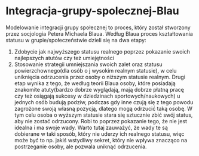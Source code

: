 # Integracja-grupy-spolecznej-Blau
Modelowanie integracji grupy społecznej to proces, który został stworzony przez socjologia Petera Michaela Blaua. Według Blaua proces kształtowania statusu w grupie/społeczeństwie dzieli się na dwa etapy:
1. Zdobycie jak najwyższego statusu realnego poprzez pokazanie swoich najlepszych atutów czy też umiejętności
2. Stosowanie strategii umniejszania swoich zalet oraz statusu powierzchownego(dla osób o j wysokim realnym statusie), w celu uniknięcia odrzucenia przez osoby o niższym statusie realnym.
Drugi etap wynika z tego, że według teorii Blaua osoby, które posiadają znakomite atuty(bardzo dobrze wyglądają, mają dobrze płatną pracę czy też osiągają sukcesy w dziedzinach sportowych/naukowych) u jednych osób budują podziw, podczas gdy inne czują się z tego powodu zagrożone swoją własną pozycją, dlatego mogą odrzucić taką osobę. W tym celu osoba o wyższym statusie stara się sztucznie zbić swój status, aby nie zostać odrzucony. Robi to poprzez pokazanie tego, że nie jest idealna i ma swoje wady. Warto tutaj zauważyć, że wady te są dobierane w taki sposób, który nie uderzy ich realnego statusu, więc może być to np. jakiś wstydliwy sekret, który nie wpływa znacząco na postrzeganie osoby, ale pozwala uniknąć odrzucenia.
